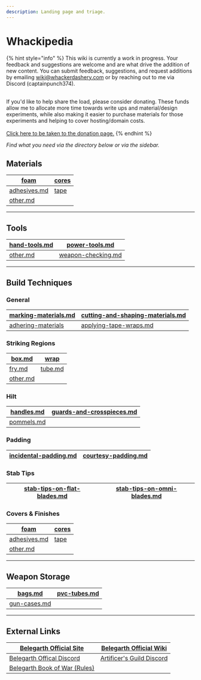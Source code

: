 ```yaml
---
description: Landing page and triage.
---
```


# Whackipedia

{% hint style="info" %}
This wiki is currently a work in progress. Your feedback and suggestions are welcome and are what drive the addition of new content. You can submit feedback, suggestions, and request additions by emailing wiki@whackerdashery.com or by reaching out to me via Discord (captainpunch374).

\
If you'd like to help share the load, please consider donating. These funds allow me to allocate more time towards write ups and material/design experiments, while also making it easier to purchase materials for those experiments and helping to cover hosting/domain costs.\
\
[Click here to be taken to the donation page.](https://www.paypal.com/ncp/payment/2TSJFGSLELFCA)
{% endhint %}

_Find what you need via the directory below or via the sidebar._

## Materials

| [foam](materials/foam/ "mention")                | [cores](materials/cores/ "mention") |
| ------------------------------------------------ | ----------------------------------- |
| [adhesives.md](materials/adhesives.md "mention") | [tape](materials/tape/ "mention")   |
| [other.md](materials/other.md "mention")         |                                     |

***

## Tools

| [hand-tools.md](tools/weapon-crafting/hand-tools.md "mention") | [power-tools.md](tools/weapon-crafting/power-tools.md "mention") |
| -------------------------------------------------------------- | ---------------------------------------------------------------- |
| [other.md](tools/weapon-crafting/other.md "mention")           | [weapon-checking.md](tools/weapon-checking.md "mention")         |

***

## Build Techniques

### General

| [marking-materials.md](build-techniques/general/marking-materials.md "mention") | [cutting-and-shaping-materials.md](build-techniques/general/cutting-and-shaping-materials.md "mention") |
| ------------------------------------------------------------------------------- | ------------------------------------------------------------------------------------------------------- |
| [adhering-materials](build-techniques/general/adhering-materials/ "mention")    | [applying-tape-wraps.md](build-techniques/general/applying-tape-wraps.md "mention")                     |

### Striking Regions

| [box.md](build-techniques/general/foam-layups/box.md "mention")     | [wrap](build-techniques/general/foam-layups/wrap/ "mention")      |
| ------------------------------------------------------------------- | ----------------------------------------------------------------- |
| [fry.md](build-techniques/general/foam-layups/fry.md "mention")     | [tube.md](build-techniques/general/foam-layups/tube.md "mention") |
| [other.md](build-techniques/general/foam-layups/other.md "mention") |                                                                   |

### Hilt

| [handles.md](build-techniques/hilt/handles.md "mention") | [guards-and-crosspieces.md](build-techniques/hilt/guards-and-crosspieces.md "mention") |
| -------------------------------------------------------- | -------------------------------------------------------------------------------------- |
| [pommels.md](build-techniques/hilt/pommels.md "mention") |                                                                                        |

### Padding

| [incidental-padding.md](build-techniques/padding/incidental-padding.md "mention") | [courtesy-padding.md](build-techniques/padding/courtesy-padding.md "mention") |
| --------------------------------------------------------------------------------- | ----------------------------------------------------------------------------- |

### Stab Tips

| [stab-tips-on-flat-blades.md](build-techniques/stab-tips/stab-tips-on-flat-blades.md "mention") | [stab-tips-on-omni-blades.md](build-techniques/stab-tips/stab-tips-on-omni-blades.md "mention") |
| ----------------------------------------------------------------------------------------------- | ----------------------------------------------------------------------------------------------- |

### Covers & Finishes

| [foam](materials/foam/ "mention")                | [cores](materials/cores/ "mention") |
| ------------------------------------------------ | ----------------------------------- |
| [adhesives.md](materials/adhesives.md "mention") | [tape](materials/tape/ "mention")   |
| [other.md](materials/other.md "mention")         |                                     |

***

## Weapon Storage

| [bags.md](weapon-storage/bags.md "mention")           | [pvc-tubes.md](weapon-storage/pvc-tubes.md "mention") |
| ----------------------------------------------------- | ----------------------------------------------------- |
| [gun-cases.md](weapon-storage/gun-cases.md "mention") |                                                       |

***

## External Links

| [Belegarth Official Site](https://www.geddon.org/)                       | [Belegarth Official Wiki](https://geddon.org/Belegarth)    |
| ------------------------------------------------------------------------ | ---------------------------------------------------------- |
| [Belegarth Offical Discord](https://discord.gg/yvRPhVt7x5)               | [Artificer's Guild Discord](https://discord.gg/qCAt4V6CJw) |
| [Belegarth Book of War (Rules)](https://geddon.org/Category:Book_of_War) |                                                            |
